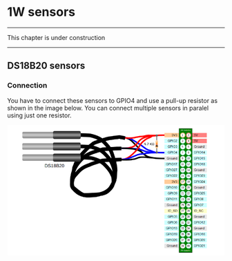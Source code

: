 # 1W sensors

---

This chapter is under construction

---


## DS18B20 sensors


### Connection



You have to connect these sensors to GPIO4 and use a pull-up resistor as shown in the image below. You can connect multiple sensors in paralel using just one resistor.

![](DS18B20_1.png)
